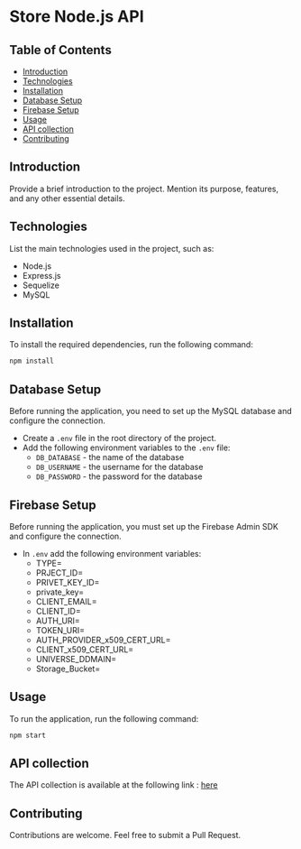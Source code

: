# Store Node.js API

## Table of Contents

- [Introduction](#introduction)
- [Technologies](#technologies)
- [Installation](#installation)
- [Database Setup](#database-setup)
- [Firebase Setup](#firebase-setup)
- [Usage](#usage)
- [API collection](#api-collection)
- [Contributing](#contributing)

## Introduction

Provide a brief introduction to the project. Mention its purpose, features, and any other essential details.

## Technologies

List the main technologies used in the project, such as:

- Node.js
- Express.js
- Sequelize
- MySQL

## Installation

To install the required dependencies, run the following command:

```bash
npm install
```

## Database Setup

Before running the application, you need to set up the MySQL database and configure the connection.

- Create a `.env` file in the root directory of the project.
- Add the following environment variables to the `.env` file:
    - `DB_DATABASE` - the name of the database
    - `DB_USERNAME` - the username for the database
    - `DB_PASSWORD` - the password for the database

## Firebase Setup

Before running the application, you must set up the Firebase Admin SDK and configure the connection.

- In `.env` add the following environment variables:
    - TYPE=
    - PRJECT_ID=
    - PRIVET_KEY_ID=
    - private_key=
    - CLIENT_EMAIL=
    - CLIENT_ID=
    - AUTH_URI=
    - TOKEN_URI=
    - AUTH_PROVIDER_x509_CERT_URL=
    - CLIENT_x509_CERT_URL=
    - UNIVERSE_DDMAIN=
    - Storage_Bucket=

## Usage

To run the application, run the following command:

```bash
npm start
```

## API collection

The API collection is available at the following link : [here](https://github.com/AbdAlftahSalem/Store-node-js/blob/main/Store%20NodeJS.postman_collection.json)

## Contributing

Contributions are welcome. Feel free to submit a Pull Request.

